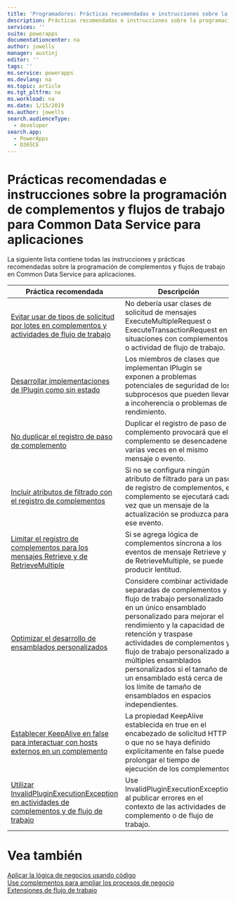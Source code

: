 ```yaml
---
title: 'Programadores: Prácticas recomendadas e instrucciones sobre la programación de complementos y flujos de trabajo para Common Data Service para aplicaciones | Microsoft Docs'
description: Prácticas recomendadas e instrucciones sobre la programación de complementos y flujos de trabajo para programadores de Common Data Service para aplicaciones en PowerApps.
services: ''
suite: powerapps
documentationcenter: na
author: jowells
manager: austinj
editor: ''
tags: ''
ms.service: powerapps
ms.devlang: na
ms.topic: article
ms.tgt_pltfrm: na
ms.workload: na
ms.date: 1/15/2019
ms.author: jowells
search.audienceType:
  - developer
search.app:
  - PowerApps
  - D365CE
---
```

# <a name="best-practices-and-guidance-regarding-plug-in-and-workflow-development-for-the-common-data-service-for-apps"></a>Prácticas recomendadas e instrucciones sobre la programación de complementos y flujos de trabajo para Common Data Service para aplicaciones

La siguiente lista contiene todas las instrucciones y prácticas recomendadas sobre la programación de complementos y flujos de trabajo en Common Data Service para aplicaciones.

|Práctica recomendada  |Descripción  |
|---------|---------|
|[Evitar usar de tipos de solicitud por lotes en complementos y actividades de flujo de trabajo](avoid-batch-requests-plugin.md)     |No debería usar clases de solicitud de mensajes ExecuteMultipleRequest o ExecuteTransactionRequest en situaciones con complementos o actividad de flujo de trabajo.         |
|[Desarrollar implementaciones de IPlugin como sin estado](develop-iplugin-implementations-stateless.md)     |Los miembros de clases que implementan IPlugin se exponen a problemas potenciales de seguridad de los subprocesos que pueden llevar a incoherencia o problemas de rendimiento.         |
|[No duplicar el registro de paso de complemento](do-not-duplicate-plugin-step-registration.md)     |Duplicar el registro de paso de complemento provocará que el complemento se desencadene varias veces en el mismo mensaje o evento.         |
|[Incluir atributos de filtrado con el registro de complementos](include-filtering-attributes-plugin-registration.md)     |Si no se configura ningún atributo de filtrado para un paso de registro de complementos, el complemento se ejecutará cada vez que un mensaje de la actualización se produzca para ese evento.         |
|[Limitar el registro de complementos para los mensajes Retrieve y de RetrieveMultiple](limit-registration-plugins-retrieve-retrievemultiple.md)     |Si se agrega lógica de complementos síncrona a los eventos de mensaje Retrieve y de RetrieveMultiple, se puede producir lentitud.         |
|[Optimizar el desarrollo de ensamblados personalizados](optimize-assembly-development.md)     |Considere combinar actividades separadas de complementos y flujo de trabajo personalizado en un único ensamblado personalizado para mejorar el rendimiento y la capacidad de retención y traspase actividades de complementos y flujo de trabajo personalizado a múltiples ensamblados personalizados si el tamaño de un ensamblado está cerca de los límite de tamaño de ensamblados en espacios independientes.         |
|[Establecer KeepAlive en false para interactuar con hosts externos en un complemento](set-keepalive-false-interacting-external-hosts-plugin.md)     |La propiedad KeepAlive establecida en true en el encabezado de solicitud HTTP o que no se haya definido explícitamente en false puede prolongar el tiempo de ejecución de los complementos.         |
|[Utilizar InvalidPluginExecutionException en actividades de complementos y de flujo de trabajo](use-invalidpluginexecutionexception-plugin-workflow-activities.md)     |Use InvalidPluginExecutionException al publicar errores en el contexto de las actividades de complemento o de flujo de trabajo.         |

# <a name="see-also"></a>Vea también
[Aplicar la lógica de negocios usando código](../../apply-business-logic-with-code.md)<br />
[Use complementos para ampliar los procesos de negocio](../../plug-ins.md)<br />
[Extensiones de flujo de trabajo](../../workflow/workflow-extensions.md)<br />